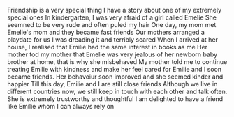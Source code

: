 Friendship is a very special thing
I have a story about one of my extremely special ones
In kindergarten, I was very afraid of a girl called Emelie
She seemned to be very rude and often puled my hair
One day, my mom met Emelie's mom and they became fast friends
Our mothers arranged a playdate for us
I was dreading it and terribly scared
When I arrived at her house, I realised that Emilie had the same interest in books as me
Her mother tod my mother that Emelie was very jealous of her newborn baby brother at home, that is why she misbehaved
My mother told me to continue treating Emilie with kindness and make her feel cared for
Emilie and I soon became friends. Her behavoiur soon improved and she seemed kinder and happier
Till this day, Emilie and I are still close friends
Although we live in different countries now, we still keep in touch with each other and talk often. She is extremely trustworthy and thoughtful
I am delighted to have a friend like Emilie whom I can always rely on
